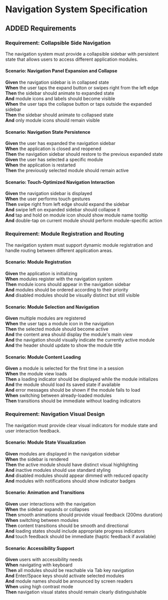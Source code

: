 # Navigation System Specification

## ADDED Requirements

### Requirement: Collapsible Side Navigation
The navigation system must provide a collapsible sidebar with persistent state that allows users to access different application modules.

#### Scenario: Navigation Panel Expansion and Collapse
**Given** the navigation sidebar is in collapsed state  
**When** the user taps the expand button or swipes right from the left edge  
**Then** the sidebar should animate to expanded state  
**And** module icons and labels should become visible  
**When** the user taps the collapse button or taps outside the expanded sidebar  
**Then** the sidebar should animate to collapsed state  
**And** only module icons should remain visible

#### Scenario: Navigation State Persistence
**Given** the user has expanded the navigation sidebar  
**When** the application is closed and reopened  
**Then** the navigation sidebar should restore to the previous expanded state  
**Given** the user has selected a specific module  
**When** the application is restarted  
**Then** the previously selected module should remain active

#### Scenario: Touch-Optimized Navigation Interaction
**Given** the navigation sidebar is displayed  
**When** the user performs touch gestures  
**Then** swipe right from left edge should expand the sidebar  
**And** swipe left on expanded sidebar should collapse it  
**And** tap and hold on module icon should show module name tooltip  
**And** double-tap on current module should perform module-specific action

### Requirement: Module Registration and Routing
The navigation system must support dynamic module registration and handle routing between different application areas.

#### Scenario: Module Registration
**Given** the application is initializing  
**When** modules register with the navigation system  
**Then** module icons should appear in the navigation sidebar  
**And** modules should be ordered according to their priority  
**And** disabled modules should be visually distinct but still visible

#### Scenario: Module Selection and Navigation  
**Given** multiple modules are registered  
**When** the user taps a module icon in the navigation  
**Then** the selected module should become active  
**And** the content area should display the module's main view  
**And** the navigation should visually indicate the currently active module  
**And** the header should update to show the module title

#### Scenario: Module Content Loading
**Given** a module is selected for the first time in a session  
**When** the module view loads  
**Then** a loading indicator should be displayed while the module initializes  
**And** the module should load its saved state if available  
**And** error messages should be shown if the module fails to load  
**When** switching between already-loaded modules  
**Then** transitions should be immediate without loading indicators

### Requirement: Navigation Visual Design
The navigation must provide clear visual indicators for module state and user interaction feedback.

#### Scenario: Module State Visualization
**Given** modules are displayed in the navigation sidebar  
**When** the sidebar is rendered  
**Then** the active module should have distinct visual highlighting  
**And** inactive modules should use standard styling  
**And** disabled modules should appear dimmed with reduced opacity  
**And** modules with notifications should show indicator badges

#### Scenario: Animation and Transitions
**Given** user interactions with the navigation  
**When** the sidebar expands or collapses  
**Then** smooth animations should provide visual feedback (200ms duration)  
**When** switching between modules  
**Then** content transitions should be smooth and directional  
**And** loading states should include appropriate progress indicators  
**And** touch feedback should be immediate (haptic feedback if available)

#### Scenario: Accessibility Support
**Given** users with accessibility needs  
**When** navigating with keyboard  
**Then** all modules should be reachable via Tab key navigation  
**And** Enter/Space keys should activate selected modules  
**And** module names should be announced by screen readers  
**When** using high contrast mode  
**Then** navigation visual states should remain clearly distinguishable